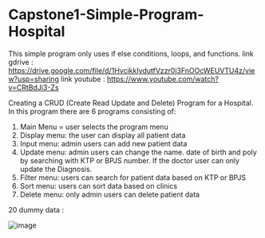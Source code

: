# Capstone1-Simple-Program-Hospital
This simple program only uses if else conditions, loops, and functions.
link gdrive : https://drive.google.com/file/d/1HvcikkIydutfVzzr0j3FnOOcWEUVTU4z/view?usp=sharing
link youtube : https://www.youtube.com/watch?v=CRtBdJi3-Zs

Creating a CRUD (Create Read Update and Delete) Program for a Hospital. 
In this program there are 6 programs consisting of:
1. Main Menu = user selects the program menu
2. Display menu: the user can display all patient data
3. Input menu: admin users can add new patient data
4. Update menu: admin users can change the name. date of birth and poly by searching with KTP or BPJS number. If the doctor user can only update the Diagnosis.
5. Filter menu: users can search for patient data based on KTP or BPJS
6. Sort menu: users can sort data based on clinics
7. Delete menu: only admin users can delete patient data

20 dummy data :

![image](https://github.com/user-attachments/assets/7a9e93e4-305c-4559-81bd-9b803bc0c94b)



